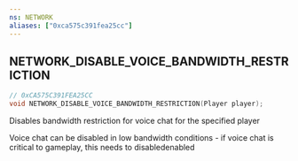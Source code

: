 ```yaml
---
ns: NETWORK
aliases: ["0xca575c391fea25cc"]
---
```

## NETWORK_DISABLE_VOICE_BANDWIDTH_RESTRICTION

```c
// 0xCA575C391FEA25CC
void NETWORK_DISABLE_VOICE_BANDWIDTH_RESTRICTION(Player player);
```

Disables bandwidth restriction for voice chat for the specified player

Voice chat can be disabled in low bandwidth conditions - if voice chat is critical to gameplay, this needs to disabledenabled

